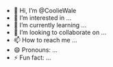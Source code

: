 - 👋 Hi, I’m @CoolieWale
- 👀 I’m interested in ...
- 🌱 I’m currently learning ...
- 💞️ I’m looking to collaborate on ...
- 📫 How to reach me ...
- 😄 Pronouns: ...
- ⚡ Fun fact: ...

<!---
CoolieWale/CoolieWale is a ✨ special ✨ repository because its `README.md` (this file) appears on your GitHub profile.
You can click the Preview link to take a look at your changes.
--->
